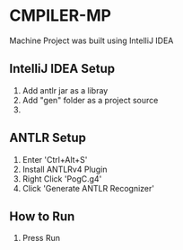 # CMPILER-MP
Machine Project was built using IntelliJ IDEA

## IntelliJ IDEA Setup
1. Add antlr jar as a libray
2. Add "gen" folder as a project source
3.

## ANTLR Setup
1. Enter 'Ctrl+Alt+S'
2. Install ANTLRv4 Plugin
3. Right Click 'PogC.g4'
4. Click 'Generate ANTLR Recognizer'

## How to Run
1. Press Run
